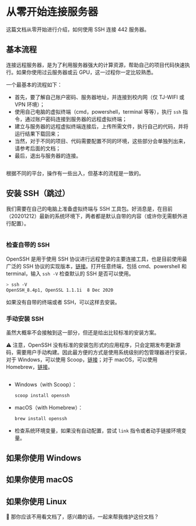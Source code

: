 # 从零开始连接服务器

这篇文档从零开始进行介绍，如何使用 SSH 连接 442 服务器。

## 基本流程

连接远程服务器，是为了利用服务器强大的计算资源，帮助自己的项目代码快速执行。如果你使用过云服务器或云 GPU，这一过程你一定比较熟悉。

一个最基本的流程如下：

-   首先，要了解自己账户密码、服务器地址，并连接到校内网（仅 TJ-WIFI 或 VPN 环境）；
-   使用自己电脑的虚拟终端（cmd，powershell，terminal 等等），执行 `ssh` 指令，通过账户密码连接到服务器的远程虚拟终端；
-   建立与服务器的远程虚拟终端连接后，上传所需文件，执行自己的代码，并将运行结果下载回来；
-   当然，对于不同的项目、代码需要配置不同的环境，这些部分会单独列出来，请参考后面的文档；
-   最后，退出与服务器的连接。

```important:: 🧠 使用 442 服务器：建立连接登录账户 ➡️ 上传项目或代码文件 ➡️ 配置项目或代码所需的环境 ➡️ 执行代码 ➡️ 下载回代码执行结果 ➡️ 关闭连接

```

根据不同的平台，操作有一些出入，但基本的流程是一致的。

## 安装 SSH（跳过）

我们需要在自己的电脑上准备虚拟终端与 SSH 工具包。好消息是，在目前（20201212）最新的系统环境下，两者都是默认自带的内容（或许你无需额外进行配置）。

```note:: Windows 1803 开始自带 OpenSSH；macOS 与 Ubuntu 等 Linux 系统始终自带 OpenSSH；所有系统至少有一种被支持的虚拟终端。

```

### 检查自带的 SSH

OpenSSH 是用于使用 SSH 协议进行远程登录的主要连接工具，也是目前使用最广泛的 SSH 协议的实现版本，[链接](https://www.openssh.com/)。打开任意终端，包括 cmd、powershell 和 terminal，输入 `ssh -V` 检查默认的 SSH 是否可以使用。

```sh
> ssh -V
OpenSSH_8.4p1, OpenSSL 1.1.1i  8 Dec 2020
```

如果没有自带的终端或者 SSH，可以这样去安装。

### 手动安装 SSH

虽然大概率不会接触到这一部分，但还是给出比较标准的安装方案。

⚠️ 注意，OpenSSH 没有标准的安装包形式的应用程序，只会定期发布更新源码，需要用户手动构建。因此最方便的方式是使用系统级别的包管理器进行安装，对于 Windows，可以使用 Scoop，[链接](https://scoop.sh/)；对于 macOS，可以使用 Homebrew，[链接](https://brew.sh/)。

```warning:: 如果没有接触过系统级别的包管理器，可以跳过这一部分，这需要一定量的学习成本，这些内容或许并不适合深入了解。

```

-   Windows（with Scoop）：

    ```ps
    scoop install openssh
    ```

-   macOS（with Homebrew）：

    ```sh
    brew install openssh
    ```

-   检查系统环境变量，如果没有自动配置，尝试 `link` 指令或者动手链接环境变量。

## 如果你使用 Windows

## 如果你使用 macOS

## 如果你使用 Linux

🤔 那你应该不用看文档了，感兴趣的话，一起来帮我维护这份文档？
